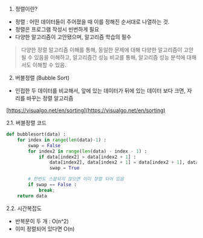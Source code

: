 1. 정렬이란?

- 정렬 : 어떤 데이터들이 주어졌을 때 이를 정해진 순서대로 나열하는 것.
- 정렬은 프로그램 작성시 빈번하게 필요
- 다양한 알고리즘이 고안됐으며, 알고리즘 학습의 필수

> 다양한 정렬 알고리즘 이해를 통해, 동일한 문제에 대해 다양한 알고리즘이 고안될 수 있음을 이해하고, 알고리즘간 성능 비교를 통해, 알고리즘 성능 분석에 대해서도 이해할 수 있음.

2. 버블정렬 (Bubble Sort)

- 인접한 두 데이터를 비교해서, 앞에 있는 데이터가 뒤에 있는 데이터 보다 크면, 자리를 바꾸는 정렬 알고리즘

[https://visualgo.net/en/sorting](https://visualgo.net/en/sorting)

2.1. 버블정렬 코드

```python
def bubblesort(data) :
    for index in range(len(data)-1) :
        swap = False
        for index2 in range(len(data) - index - 1) :
            if data[index2] > data[index2 + 1] :
                data[index2], data[index2 + 1] = data[index2 + 1], data[index2]
                swap = True

        # 한번도 스왑되지 않으면 이미 정렬 되어 있음
        if swap == False :
            break;
    return data
```

2.2. 시간복잡도

- 반복문이 두 개 : O(n^2)
- 이미 정렬되어 있다면 O(n)
